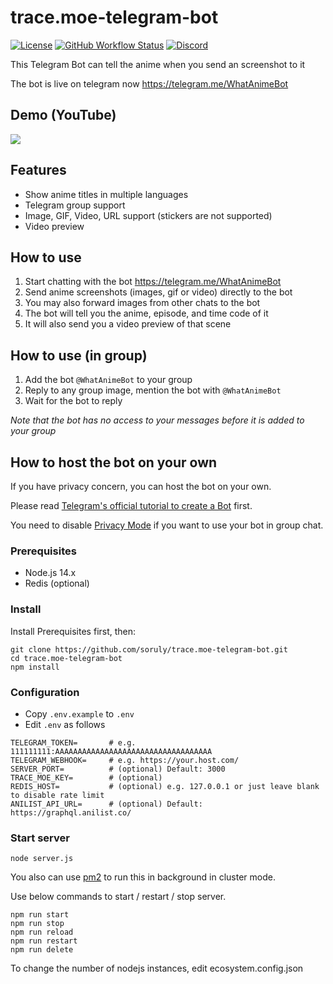 # trace.moe-telegram-bot

[![License](https://img.shields.io/github/license/soruly/trace.moe-telegram-bot.svg?style=flat-square)](https://github.com/soruly/trace.moe-telegram-bot/blob/master/LICENSE)
[![GitHub Workflow Status](https://img.shields.io/github/workflow/status/soruly/trace.moe-telegram-bot/Node.js%20CI?style=flat-square)](https://github.com/soruly/trace.moe-telegram-bot/actions)
[![Discord](https://img.shields.io/discord/437578425767559188.svg?style=flat-square)](https://discord.gg/K9jn6Kj)

This Telegram Bot can tell the anime when you send an screenshot to it

The bot is live on telegram now https://telegram.me/WhatAnimeBot

## Demo (YouTube)

[![](https://img.youtube.com/vi/5C9nD5dtRrY/0.jpg)](https://www.youtube.com/watch?v=5C9nD5dtRrY)

## Features

- Show anime titles in multiple languages
- Telegram group support
- Image, GIF, Video, URL support (stickers are not supported)
- Video preview

## How to use

1. Start chatting with the bot https://telegram.me/WhatAnimeBot
2. Send anime screenshots (images, gif or video) directly to the bot
3. You may also forward images from other chats to the bot
4. The bot will tell you the anime, episode, and time code of it
5. It will also send you a video preview of that scene

## How to use (in group)

1. Add the bot `@WhatAnimeBot` to your group
2. Reply to any group image, mention the bot with `@WhatAnimeBot`
3. Wait for the bot to reply

_Note that the bot has no access to your messages before it is added to your group_

## How to host the bot on your own

If you have privacy concern, you can host the bot on your own.

Please read [Telegram's official tutorial to create a Bot](https://core.telegram.org/bots) first.

You need to disable [Privacy Mode](https://core.telegram.org/bots#privacy-mode) if you want to use your bot in group chat.

### Prerequisites

- Node.js 14.x
- Redis (optional)

### Install

Install Prerequisites first, then:

```
git clone https://github.com/soruly/trace.moe-telegram-bot.git
cd trace.moe-telegram-bot
npm install
```

### Configuration

- Copy `.env.example` to `.env`
- Edit `.env` as follows

```
TELEGRAM_TOKEN=       # e.g. 111111111:AAAAAAAAAAAAAAAAAAAAAAAAAAAAAAAAAAA
TELEGRAM_WEBHOOK=     # e.g. https://your.host.com/
SERVER_PORT=          # (optional) Default: 3000
TRACE_MOE_KEY=        # (optional)
REDIS_HOST=           # (optional) e.g. 127.0.0.1 or just leave blank to disable rate limit
ANILIST_API_URL=      # (optional) Default: https://graphql.anilist.co/
```

### Start server

```
node server.js
```

You also can use [pm2](https://pm2.keymetrics.io/) to run this in background in cluster mode.

Use below commands to start / restart / stop server.

```
npm run start
npm run stop
npm run reload
npm run restart
npm run delete
```

To change the number of nodejs instances, edit ecosystem.config.json
